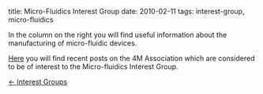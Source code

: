 title: Micro-Fluidics Interest Group 
date: 2010-02-11 
tags: interest-group, micro-fluidics


<!--break-->
In the column on the right you will find useful information about the manufacturing of micro-fluidic devices.  

[Here](/4m-association/tag/micro-fluidics.html) you will find recent posts on the 4M Association which are considered to be of interest to the Micro-fluidics Interest Group.

[&larr; Interest Groups](/4m-association/interest-groups.html)